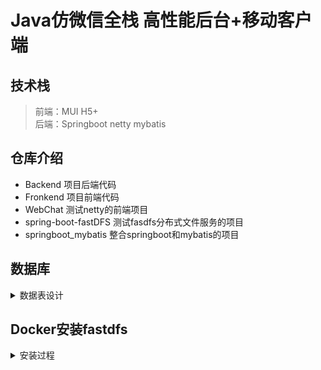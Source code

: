 # Java仿微信全栈 高性能后台+移动客户端  

## 技术栈
> 前端：MUI H5+  
> 后端：Springboot netty mybatis  

## 仓库介绍
+ Backend  项目后端代码
+ Fronkend 项目前端代码
+ WebChat  测试netty的前端项目
+ spring-boot-fastDFS 测试fasdfs分布式文件服务的项目
+ springboot_mybatis  整合springboot和mybatis的项目

## 数据库
<details><summary>数据表设计</summary> 

> Table structure for chat_msg
```sql
DROP TABLE IF EXISTS `chat_msg`;
CREATE TABLE `chat_msg` (
  `id` varchar(64) NOT NULL,
  `send_user_id` varchar(64) NOT NULL,
  `accept_user_id` varchar(64) NOT NULL,
  `msg` varchar(255) NOT NULL,
  `sign_flag` int(1) NOT NULL COMMENT '消息是否签收状态\r\n1：签收\r\n0：未签收\r\n',
  `create_time` datetime NOT NULL COMMENT '发送请求的事件',
  PRIMARY KEY (`id`)
) ENGINE=InnoDB DEFAULT CHARSET=utf8mb4;
```
> Table structure for friends_request
```sql
DROP TABLE IF EXISTS `friends_request`;
CREATE TABLE `friends_request` (
  `id` varchar(64) NOT NULL,
  `send_user_id` varchar(64) NOT NULL,
  `accept_user_id` varchar(64) NOT NULL,
  `request_date_time` datetime NOT NULL COMMENT '发送请求的事件',
  PRIMARY KEY (`id`)
) ENGINE=InnoDB DEFAULT CHARSET=utf8mb4;
```
> Table structure for my_friends
```sql
DROP TABLE IF EXISTS `my_friends`;
CREATE TABLE `my_friends` (
  `id` varchar(64) NOT NULL,
  `my_user_id` varchar(64) NOT NULL COMMENT '用户id',
  `my_friend_user_id` varchar(64) NOT NULL COMMENT '用户的好友id',
  PRIMARY KEY (`id`),
  UNIQUE KEY `my_user_id` (`my_user_id`,`my_friend_user_id`)
) ENGINE=InnoDB DEFAULT CHARSET=utf8mb4;
```
> Table structure for users
```sql
DROP TABLE IF EXISTS `users`;
CREATE TABLE `users` (
  `id` varchar(64) NOT NULL,
  `username` varchar(20) NOT NULL COMMENT '用户名，账号，慕信号',
  `password` varchar(64) NOT NULL COMMENT '密码',
  `face_image` varchar(255) NOT NULL COMMENT '我的头像，如果没有默认给一张',
  `face_image_big` varchar(255) NOT NULL,
  `nickname` varchar(20) CHARACTER SET utf8mb4 COLLATE utf8mb4_unicode_ci NOT NULL COMMENT '昵称',
  `qrcode` varchar(255) NOT NULL COMMENT '新用户注册后默认后台生成二维码，并且上传到fastdfs',
  `cid` varchar(64) DEFAULT NULL,
  PRIMARY KEY (`id`),
  UNIQUE KEY `id` (`id`),
  UNIQUE KEY `username` (`username`)
) ENGINE=InnoDB DEFAULT CHARSET=utf8mb4;
```
</details>

## Docker安装fastdfs  

<details><summary>安装过程</summary>  


* 拉取镜像
```
docker pull morunchang/fastdfs
```
* 运行tracker
```
docker run -d --name tracker --net=host morunchang/fastdfs sh tracker.sh
```
* 运行storage
```
docker run -d --name storage --net=host -e TRACKER_IP=<your tracker server address>:22122 -e GROUP_NAME=<group name> morunchang/fastdfs sh storage.sh
```
> `Nginx`端口应该是默认映射为`8080`吧  
  1. 使用的网络模式是–net=host,  `<your tracker server address>` 替换为你机器的Ip即可  
  2. `<group name>` 是组名，即storage的组  
  3. 如果想要增加新的storage服务器，再次运行该命令，注意更换 新组名
运行完后会自动进入容器内部，输入【exit】退出容器内部   
  4. docker ps 查看容器信息 
  ```
  [root@iZh3cshm0xz7wjZ ~]# docker ps 
  CONTAINER ID        IMAGE                COMMAND             CREATED              STATUS              PORTS               NAMES
  ccdf6bbeab48        morunchang/fastdfs   "sh storage.sh"     5 seconds ago        Up 4 seconds                            storage
  a7253c93bce1        morunchang/fastdfs   "sh tracker.sh"     About a minute ago   Up About a minute                       tracker
```
* 修改nginx的配置，不拦截上传内容
```
//1.进入容器内部
docker exec -it storage  /bin/bash

 // storage 是 docker ps 中的NAMES
 // exit 退出

root@iZh3cshm0xz7wjZ:/# cd data
root@iZh3cshm0xz7wjZ:/data# ls
fast_data  fastdfs  fastdfs-nginx-module  libfastcommon  nginx  nginx-1.9.11.tar.gz

//2.修改nginx配置文件
root@iZh3cshm0xz7wjZ:/# vi /data/nginx/conf/nginx.conf

//3. 添加修改内容
location /group1/M00 {
   proxy_next_upstream http_502 http_504 error timeout invalid_header;
     proxy_cache http-cache;
     proxy_cache_valid  200 304 12h;
     proxy_cache_key $uri$is_args$args;
     proxy_pass http://fdfs_group1;
     expires 30d;
 }

//4.退出
root@iZh3cshm0xz7wjZ:/data/nginx/conf# exit
exit

//5. 重启storage服务
[root@iZh3cshm0xz7wjZ ~]# docker restart storage
storage
```
通过spring-boot-fastDFS可以来测试是否安装好fastdfs，我参考的是这篇[博客](https://blog.csdn.net/lizhihaooo/article/details/79261388#commentsedit)  
能上传文件，并通过网址访问就表示成功了
![img](https://camo.githubusercontent.com/3815b3363efe399dba6c391f11a95218d60d559a/687474703a2f2f34372e3130372e3131332e34333a383038302f6d7578696e2f4d30302f30302f30302f72424135616c7634426e534145476256414143794c6b77714464593035372e706e67)
</details>


